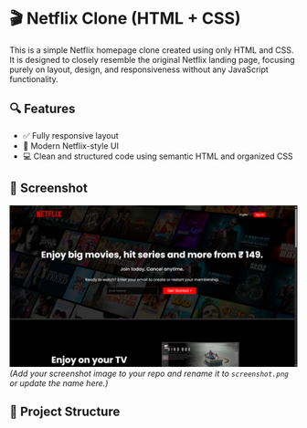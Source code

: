 # 🎬 Netflix Clone (HTML + CSS)

This is a simple Netflix homepage clone created using only HTML and CSS. It is designed to closely resemble the original Netflix landing page, focusing purely on layout, design, and responsiveness without any JavaScript functionality.

## 🔍 Features

- ✅ Fully responsive layout
- 🎨 Modern Netflix-style UI
- 💻 Clean and structured code using semantic HTML and organized CSS

## 📸 Screenshot

![Netflix Clone Screenshot](Screenshort/1.png)  
*(Add your screenshot image to your repo and rename it to `screenshot.png` or update the name here.)*

## 📂 Project Structure

